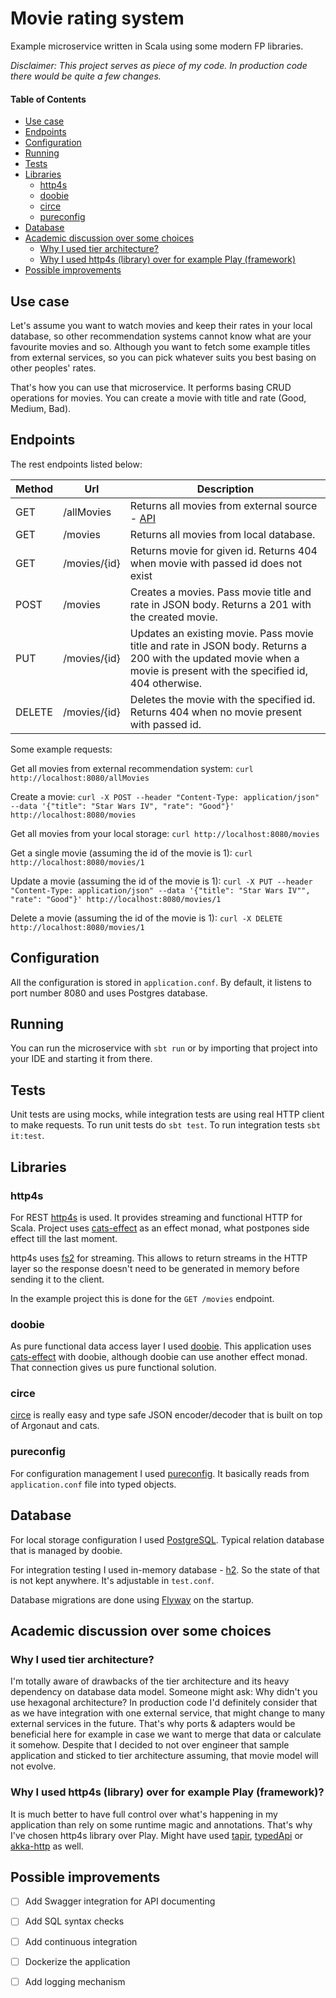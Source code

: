 # Movie rating system
Example microservice written in Scala using some modern FP libraries.

*Disclaimer: This project serves as piece of my code. In production code there would be quite a few changes.*

#### Table of Contents  
* [Use case](#use-case)  
* [Endpoints](#endpoints)
* [Configuration](#configuration)
* [Running](#running)
* [Tests](#tests)
* [Libraries](#libraries)
    *  [http4s](#http4s)  
    *  [doobie](#doobie)  
    *  [circe](#circe)  
    *  [pureconfig](#pureconfig)  
* [Database](#database)
* [Academic discussion over some choices](#academic-discussion-over-some-choices)
    *  [Why I used tier architecture?](#why-i-used-tier-architecture)  
    *  [ Why I used http4s (library) over for example Play (framework)](#why-i-used-http4s-library-over-for-example-play-framework)  
* [Possible improvements](#possible-improvements)

## Use case
Let's assume you want to watch movies and keep their rates in your local database, so other recommendation systems cannot know what are your favourite movies and so.
Although you want to fetch some example titles from external services, so you can pick whatever suits you best basing on other peoples' rates. 

That's how you can use that microservice. It performs basing CRUD operations for movies. You can create a movie with title and rate (Good, Medium, Bad).
## Endpoints
The rest endpoints listed below:

Method | Url          | Description
------ | -----------  | -----------
GET    | /allMovies   | Returns all movies from external source - [API](https://ghibliapi.herokuapp.com/films)
GET    | /movies      | Returns all movies from local database.
GET    | /movies/{id} | Returns movie for given id. Returns 404 when movie with passed id does not exist
POST   | /movies      | Creates a movies. Pass movie title and rate in JSON body. Returns a 201 with the created movie.
PUT    | /movies/{id} | Updates an existing movie. Pass movie title and rate in JSON body. Returns a 200 with the updated movie when a movie is present with the specified id, 404 otherwise.
DELETE | /movies/{id} | Deletes the movie with the specified id. Returns 404 when no movie present with passed id.

Some example requests: 

Get all movies from external recommendation system:
```curl http://localhost:8080/allMovies```

Create a movie:
```curl -X POST --header "Content-Type: application/json" --data '{"title": "Star Wars IV", "rate": "Good"}' http://localhost:8080/movies```

Get all movies from your local storage:
```curl http://localhost:8080/movies```

Get a single movie (assuming the id of the movie is 1):
```curl http://localhost:8080/movies/1```

Update a movie (assuming the id of the movie is 1):
```curl -X PUT --header "Content-Type: application/json" --data '{"title": "Star Wars IV"", "rate": "Good"}' http://localhost:8080/movies/1```

Delete a movie (assuming the id of the movie is 1):
```curl -X DELETE http://localhost:8080/movies/1```

## Configuration
All the configuration is stored in `application.conf`. By default, it listens to port number 8080 and uses Postgres database.

## Running
You can run the microservice with `sbt run` or by importing that project into your IDE and starting it from there.

## Tests
Unit tests are using mocks, while integration tests are using real HTTP client to make requests.
To run unit tests do `sbt test`. To run integration tests `sbt it:test`.

## Libraries
### http4s
For REST [http4s](http://http4s.org/) is used. It provides streaming and functional HTTP for Scala.
Project uses [cats-effect](https://github.com/typelevel/cats-effect) as an effect monad, what postpones side effect till the last moment.

http4s uses [fs2](https://github.com/functional-streams-for-scala/fs2) for streaming. This allows to return
streams in the HTTP layer so the response doesn't need to be generated in memory before sending it to the client.

In the example project this is done for the `GET /movies` endpoint.

### doobie
As pure functional data access layer I used [doobie](http://tpolecat.github.io/doobie/).
This application uses [cats-effect](https://github.com/typelevel/cats-effect) with doobie,
although doobie can use another effect monad. That connection gives us pure functional solution.

### circe
[circe](https://github.com/circe/circe) is really easy and type safe JSON encoder/decoder that is built on top of Argonaut and cats.

### pureconfig
For configuration management I used [pureconfig](https://github.com/pureconfig/pureconfig). It basically reads from `application.conf` file into typed objects.

## Database
For local storage configuration I used [PostgreSQL](https://www.postgresql.org/). Typical relation database that is managed by doobie.

For integration testing I used in-memory database - [h2](http://www.h2database.com/). So the state of that is not kept anywhere. It's adjustable in `test.conf`.

Database migrations are done using [Flyway](https://flywaydb.org/) on the startup.

## Academic discussion over some choices
### Why I used tier architecture?
I'm totally aware of drawbacks of the tier architecture and its heavy dependency on database data model. Someone might ask: Why didn't you use hexagonal architecture? 
In production code I'd definitely consider that as we have integration with one external service, that might change to many external services in the future. 
That's why ports & adapters would be beneficial here for example in case we want to merge that data or calculate it somehow.
Despite that I decided to not over engineer that sample application and sticked to tier architecture assuming, that movie model will not evolve.
### Why I used http4s (library) over for example Play (framework)?
It is much better to have full control over what's happening in my application than rely on some runtime magic and annotations. That's why I've chosen http4s library over Play. 
Might have used [tapir](https://github.com/softwaremill/tapir), [typedApi](https://github.com/pheymann/typedapi) or [akka-http](https://github.com/akka/akka-http) as well.

## Possible improvements
- [ ] Add Swagger integration for API documenting 
- [ ] Add SQL syntax checks
- [ ] Add continuous integration
- [ ] Dockerize the application
- [ ] Add logging mechanism


